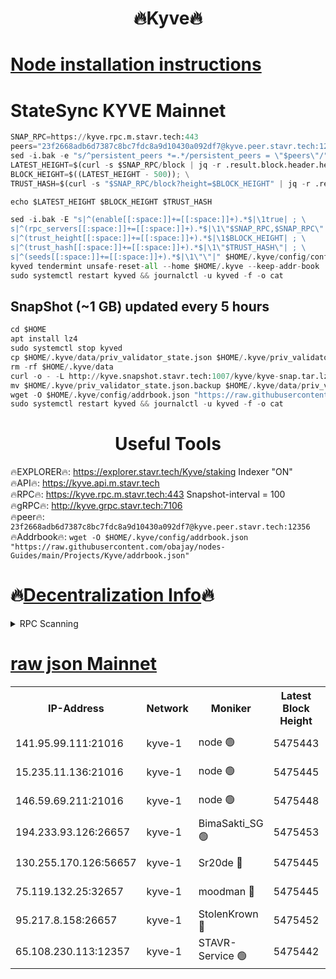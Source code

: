 <h1 align="center"> 🔥Kyve🔥</h1>

[Node installation instructions](https://github.com/obajay/nodes-Guides/tree/main/Projects/Kyve)
=
# StateSync KYVE Mainnet
```python
SNAP_RPC=https://kyve.rpc.m.stavr.tech:443
peers="23f2668adb6d7387c8bc7fdc8a9d10430a092df7@kyve.peer.stavr.tech:12356"
sed -i.bak -e "s/^persistent_peers *=.*/persistent_peers = \"$peers\"/" $HOME/.kyve/config/config.toml
LATEST_HEIGHT=$(curl -s $SNAP_RPC/block | jq -r .result.block.header.height); \
BLOCK_HEIGHT=$((LATEST_HEIGHT - 500)); \
TRUST_HASH=$(curl -s "$SNAP_RPC/block?height=$BLOCK_HEIGHT" | jq -r .result.block_id.hash)

echo $LATEST_HEIGHT $BLOCK_HEIGHT $TRUST_HASH

sed -i.bak -E "s|^(enable[[:space:]]+=[[:space:]]+).*$|\1true| ; \
s|^(rpc_servers[[:space:]]+=[[:space:]]+).*$|\1\"$SNAP_RPC,$SNAP_RPC\"| ; \
s|^(trust_height[[:space:]]+=[[:space:]]+).*$|\1$BLOCK_HEIGHT| ; \
s|^(trust_hash[[:space:]]+=[[:space:]]+).*$|\1\"$TRUST_HASH\"| ; \
s|^(seeds[[:space:]]+=[[:space:]]+).*$|\1\"\"|" $HOME/.kyve/config/config.toml
kyved tendermint unsafe-reset-all --home $HOME/.kyve --keep-addr-book
sudo systemctl restart kyved && journalctl -u kyved -f -o cat
```

## SnapShot (~1 GB) updated every 5 hours
```python
cd $HOME
apt install lz4
sudo systemctl stop kyved
cp $HOME/.kyve/data/priv_validator_state.json $HOME/.kyve/priv_validator_state.json.backup
rm -rf $HOME/.kyve/data
curl -o - -L http://kyve.snapshot.stavr.tech:1007/kyve/kyve-snap.tar.lz4 | lz4 -c -d - | tar -x -C $HOME/.kyve --strip-components 2
mv $HOME/.kyve/priv_validator_state.json.backup $HOME/.kyve/data/priv_validator_state.json
wget -O $HOME/.kyve/config/addrbook.json "https://raw.githubusercontent.com/obajay/nodes-Guides/main/Projects/Kyve/addrbook.json"
sudo systemctl restart kyved && journalctl -u kyved -f -o cat
```

<h1 align="center"> Useful Tools</h1>

🔥EXPLORER🔥:     https://explorer.stavr.tech/Kyve/staking        Indexer "ON" \
🔥API🔥: 			 		https://kyve.api.m.stavr.tech \
🔥RPC🔥:          https://kyve.rpc.m.stavr.tech:443	              Snapshot-interval = 100 \
🔥gRPC🔥:         http://kyve.grpc.stavr.tech:7106 \
🔥peer🔥:					`23f2668adb6d7387c8bc7fdc8a9d10430a092df7@kyve.peer.stavr.tech:12356` \
🔥Addrbook🔥:    ```wget -O $HOME/.kyve/config/addrbook.json "https://raw.githubusercontent.com/obajay/nodes-Guides/main/Projects/Kyve/addrbook.json"```

🔥[Decentralization Info](https://github.com/obajay/StateSync-snapshots/tree/main/Projects/Kyve/Decentralization)🔥
=

<details>
<summary>RPC Scanning</summary>

<h2 align="center"> We scan nodes in real time every 4 hours. And we provide the final result of RPC endpoints.
We cannot influence the operation of these nodes in any way. </h2>


```python
If Voting Power is higher than 0 --> then the Node is a validator of the network and may be subject to attack and be a potential threat to the chain.
```
```python
We marked such validators with a red symbol
```

</details>

[raw json Mainnet](https://rpc-check.kyvem.stavr.tech/kyvem/rpc-kyvem-result.json)
=



<table><tr><th>IP-Address</th><th>Network</th><th>Moniker</th><th>Latest Block Height</th><th>Earliest Block Height</th><th>Catching Up</th><th>Tx Index</th><th>Voting Power</th><th>Scan Time</th></tr><tr><td>141.95.99.111:21016</td><td>kyve-1</td><td>node 🟢</td><td>5475443</td><td>1</td><td>False</td><td>off</td><td>0</td><td>2024-03-22T19:03:04.595584242UTC</td></tr><tr><td>15.235.11.136:21016</td><td>kyve-1</td><td>node 🟢</td><td>5475445</td><td>1</td><td>False</td><td>off</td><td>0</td><td>2024-03-22T19:03:15.390648063UTC</td></tr><tr><td>146.59.69.211:21016</td><td>kyve-1</td><td>node 🟢</td><td>5475448</td><td>1</td><td>False</td><td>off</td><td>0</td><td>2024-03-22T19:03:36.870481246UTC</td></tr><tr><td>194.233.93.126:26657</td><td>kyve-1</td><td>BimaSakti_SG 🟢</td><td>5475453</td><td>2646001</td><td>False</td><td>off</td><td>0</td><td>2024-03-22T19:04:06.593125699UTC</td></tr><tr><td>130.255.170.126:56657</td><td>kyve-1</td><td>Sr20de 🔴</td><td>5475445</td><td>5217201</td><td>False</td><td>off</td><td>5996</td><td>2024-03-22T19:03:15.776677086UTC</td></tr><tr><td>75.119.132.25:32657</td><td>kyve-1</td><td>moodman 🔴</td><td>5475445</td><td>5375445</td><td>False</td><td>off</td><td>6865</td><td>2024-03-22T19:03:18.218325308UTC</td></tr><tr><td>95.217.8.158:26657</td><td>kyve-1</td><td>StolenKrown 🔴</td><td>5475452</td><td>5430801</td><td>False</td><td>on</td><td>2499</td><td>2024-03-22T19:03:57.612397215UTC</td></tr><tr><td>65.108.230.113:12357</td><td>kyve-1</td><td>STAVR-Service 🟢</td><td>5475442</td><td>5473601</td><td>False</td><td>on</td><td>0</td><td>2024-03-22T19:02:58.280137630UTC</td></tr></table>

